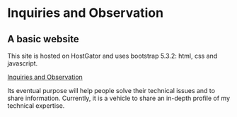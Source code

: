 # Inquiries and Observation
## A basic website
This site is hosted on HostGator and uses bootstrap 5.3.2: html, css and javascript.

[Inquiries and Observation](https://schley.tech)

Its eventual purpose will help people solve their technical issues and to share information.  Currently, it is a vehicle to share an in-depth profile of my technical expertise.
